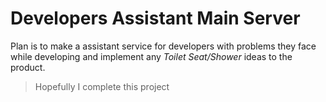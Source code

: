 # Developers Assistant Main Server

Plan is to make a assistant service for developers with problems they face while developing and implement any <i>Toilet Seat/Shower</i> ideas to the product.

> Hopefully I complete this project
